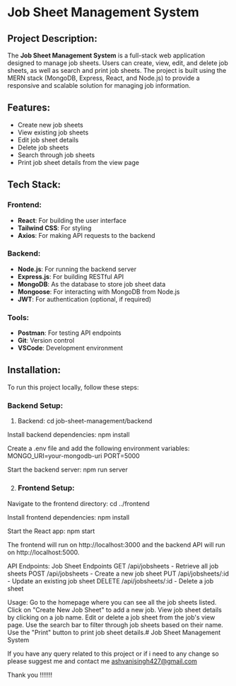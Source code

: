 # Job Sheet Management System

## Project Description:

The **Job Sheet Management System** is a full-stack web application designed to manage job sheets. Users can create, view, edit, and delete job sheets, as well as search and print job sheets. The project is built using the MERN stack (MongoDB, Express, React, and Node.js) to provide a responsive and scalable solution for managing job information.

## Features:

- Create new job sheets
- View existing job sheets
- Edit job sheet details
- Delete job sheets
- Search through job sheets
- Print job sheet details from the view page

## Tech Stack:

### Frontend:
- **React**: For building the user interface
- **Tailwind CSS**: For styling
- **Axios**: For making API requests to the backend

### Backend:
- **Node.js**: For running the backend server
- **Express.js**: For building RESTful API
- **MongoDB**: As the database to store job sheet data
- **Mongoose**: For interacting with MongoDB from Node.js
- **JWT**: For authentication (optional, if required)

### Tools:
- **Postman**: For testing API endpoints
- **Git**: Version control
- **VSCode**: Development environment

## Installation:

To run this project locally, follow these steps:

### Backend Setup:
1. Backend:
   cd job-sheet-management/backend

Install backend dependencies:
npm install

Create a .env file and add the following environment variables:
MONGO_URI=your-mongodb-uri
PORT=5000

Start the backend server:
npm run server

2. ### Frontend Setup:
Navigate to the frontend directory:
cd ../frontend

Install frontend dependencies:
npm install

Start the React app:
npm start

The frontend will run on http://localhost:3000 and the backend API will run on http://localhost:5000.

API Endpoints:
Job Sheet Endpoints
GET /api/jobsheets - Retrieve all job sheets
POST /api/jobsheets - Create a new job sheet
PUT /api/jobsheets/:id - Update an existing job sheet
DELETE /api/jobsheets/:id - Delete a job sheet

Usage:
Go to the homepage where you can see all the job sheets listed.
Click on "Create New Job Sheet" to add a new job.
View job sheet details by clicking on a job name.
Edit or delete a job sheet from the job's view page.
Use the search bar to filter through job sheets based on their name.
Use the "Print" button to print job sheet details.# Job Sheet Management System

 If you have any query related to this project or if i need to any change so please suggest me and contact me 
 ashvanisingh427@gmail.com


 Thank you !!!!!!!